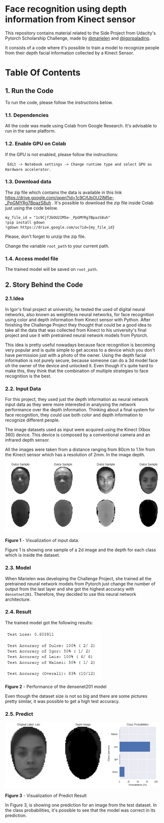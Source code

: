 # Face recognition using depth information from Kinect sensor

This repository contains material related to the Side Project from Udacity's Pytorch Scholarship Challenge,
 made by [@marielen](https://github.com/marielen) and [@igorpaladino](https://github.com/igorpaladino). 

It consists of a code where it's possible to train a model to recognize people from their depth facial information collected by a Kinect Sensor.

# Table Of Contents

## 1. Run the Code

To run the code, please follow the instructions below.

### 1.1. Dependencies

All the code was made using Colab from Google Research. It's advisable to run in the same platform.

### 1.2. Enable GPU on Colab

If the GPU is not enabled, please follow the instructions:

` Edit -> Notebook settings -> Change runtime type and select GPU as Hardware accelerator.`

### 1.3. Download data

The zip file which contains the data is available in this link https://drive.google.com/open?id=1c9CjfJbOU2IM5e-_PpGMYRg7BpazS8uh .
It's possible to download the zip file inside Colab just using the code below.

```
my_file_id = "1c9CjfJbOU2IM5e-_PpGMYRg7BpazS8uh"
!pip install gdown
!gdown https://drive.google.com/uc?id={my_file_id}
```

Please, don't forget to unzip the zip file.

Change the variable `root_path` to your current path.

### 1.4. Access model file

The trained model will be saved on `root_path`.

## 2. Story Behind the Code

### 2.1.Idea

In Igor's final project at university, he tested the used of digital neural networks, also known as weightless neural networks,
for face recognition using color and depth information from Kinect sensor with Python. After finishing the Challenge Project they thought
that could be a good idea to take all the data that was collected from Kinect to his university's final project and use it with pretrained
neural network models from Pytorch.

This idea is pretty useful nowadays because face recognition is becoming very popular and is quite simple to get access to a
device which you don't have permission just with a photo of the owner. Using the depth facial information is not purely secure,
because someone can do a 3d model face oh the owner of the device and unlocked it. Even though it's quite hard to make this, they think that
the combination of multiple strategies to face recognition is the best.

### 2.2. Input Data

For this project, they used just the depth information as neural network input data as they were more interested in analysing
the network performance over the depth information.
Thinking about a final system for face recognition, they could use both color and depth information to recognize
different people.

The image datasets used as input were acquired using the Kinect (Xbox 360) device.
This device is composed by a conventional camera and an infrared depth sensor.

All the images were taken from a distance ranging from 80cm to 1.1m from the Kinect sensor which has a resolution of 2mm. In the image depth.

![](images/samples.png)

**Figure 1** - Visualization of input data.

Figure 1 is showing one sample of a 2d image and the depth for each class which is inside the dataset.

### 2.3. Model

When Marielen was developing the Challenge Project, she trained all the pretrained neural network models from Pytorch just change the number
of output from the last layer and she got the highest accuracy with `densetnet201`. Therefore, they decided to use this neural
network architecture.

### 2.4. Result
The trained model got the following results:

![](images/performance.png)

**Figure 2** - Performance of the densenet201 model

Even though the dataset size is not so big and there are some pictures pretty similar, it was possible to get a high test accuracy.

### 2.5. Predict

![](images/output.png)

**Figure 3** - Visualization of Predict Result

In Figure 3, is showing one prediction for an image from the test dataset. In the class probabilities, it's possible to see that the model was correct in its prediction.